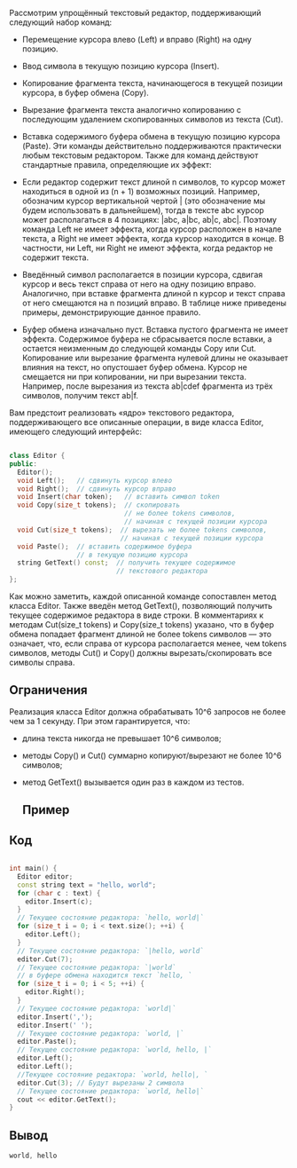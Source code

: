 Рассмотрим упрощённый текстовый редактор, поддерживающий следующий набор команд:

* Перемещение курсора влево (Left) и вправо (Right) на одну позицию.
* Ввод символа в текущую позицию курсора (Insert).
* Копирование фрагмента текста, начинающегося в текущей позиции курсора, в буфер обмена (Copy).
* Вырезание фрагмента текста аналогично копированию с последующим удалением скопированных символов из текста (Cut).
* Вставка содержимого буфера обмена в текущую позицию курсора (Paste).
Эти команды действительно поддерживаются практически любым текстовым редактором. Также для команд действуют стандартные правила, определяющие их эффект:

* Если редактор содержит текст длиной n символов, то курсор может находиться в одной из (n + 1) возможных позиций. Например, обозначим курсор вертикальной чертой | (это обозначение мы будем использовать в дальнейшем), тогда в тексте abc курсор может располагаться в 4 позициях: |abc, a|bc, ab|c, abc|. Поэтому команда Left не имеет эффекта, когда курсор расположен в начале текста, а Right не имеет эффекта, когда курсор находится в конце. В частности, ни Left, ни Right не имеют эффекта, когда редактор не содержит текста.
* Введённый символ располагается в позиции курсора, сдвигая курсор и весь текст справа от него на одну позицию вправо. Аналогично, при вставке фрагмента длиной n курсор и текст справа от него смещаются на n позиций вправо. В таблице ниже приведены примеры, демонстрирующие данное правило.



* Буфер обмена изначально пуст. Вставка пустого фрагмента не имеет эффекта. Содержимое буфера не сбрасывается после вставки, а остается неизменным до следующей команды Copy или Cut. Копирование или вырезание фрагмента нулевой длины не оказывает влияния на текст, но опустошает буфер обмена. Курсор не смещается ни при копировании, ни при вырезании текста. Например, после вырезания из текста ab|cdef фрагмента из трёх символов, получим текст ab|f.

Вам предстоит реализовать «ядро» текстового редактора, поддерживающего все описанные операции, в виде класса Editor, имеющего следующий интерфейс:

```c++

class Editor {
public:
  Editor();
  void Left();   // сдвинуть курсор влево
  void Right();  // сдвинуть курсор вправо
  void Insert(char token);   // вставить символ token
  void Copy(size_t tokens);  // cкопировать
                             // не более tokens символов,
                             // начиная с текущей позиции курсора
  void Cut(size_t tokens);  // вырезать не более tokens символов,
                            // начиная с текущей позиции курсора
  void Paste();  // вставить содержимое буфера
                 // в текущую позицию курсора
  string GetText() const;  // получить текущее содержимое
                           // текстового редактора
};
```
Как можно заметить, каждой описанной команде сопоставлен метод класса Editor. Также введён метод GetText(), позволяющий получить текущее содержимое редактора в виде строки. В комментариях к методам Cut(size_t tokens) и Copy(size_t tokens) указано, что в буфер обмена попадает фрагмент длиной не более tokens символов — это означает, что, если справа от курсора располагается менее, чем tokens символов, методы Cut() и Copy() должны вырезать/скопировать все символы справа.

## Ограничения
Реализация класса Editor должна обрабатывать 10^6 запросов не более чем за 1 секунду. При этом гарантируется, что:
* длина текста никогда не превышает 10^6 символов;
* методы Copy() и Cut() суммарно копируют/вырезают не более 10^6 символов;
* метод GetText() вызывается один раз в каждом из тестов.

  ## Пример
## Код
```c++

int main() {
  Editor editor;
  const string text = "hello, world";
  for (char c : text) {
    editor.Insert(c);
  }
  // Текущее состояние редактора: `hello, world|`
  for (size_t i = 0; i < text.size(); ++i) {
    editor.Left();
  }
  // Текущее состояние редактора: `|hello, world`
  editor.Cut(7);
  // Текущее состояние редактора: `|world`
  // в буфере обмена находится текст `hello, `
  for (size_t i = 0; i < 5; ++i) {
    editor.Right();
  }
  // Текущее состояние редактора: `world|`
  editor.Insert(',');
  editor.Insert(' ');
  // Текущее состояние редактора: `world, |`
  editor.Paste();
  // Текущее состояние редактора: `world, hello, |`
  editor.Left();
  editor.Left();
  //Текущее состояние редактора: `world, hello|, `
  editor.Cut(3); // Будут вырезаны 2 символа
  // Текущее состояние редактора: `world, hello|`
  cout << editor.GetText();
}
```
## Вывод

```c++
world, hello
```
